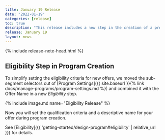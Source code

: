 ```yaml
---
title: January 19 Release
date: "2022-01-19"
categories: [release]
toc: true
description: "This release includes a new step in the creation of a program, Eligibility."
release: January 19
layout: news
---
```


{% include release-note-head.html %}

## Eligibility Step in Program Creation

To simplify setting the eligibility criteria for new offers, we moved the sub-segment selectors out of [Program Settings]({{ site.baseurl }}{% link docs/manage-programs/program-settings.md %}) and combined it with the Offer Name in a new *Eligibility* step.

{% include image.md name="Eligibility Release" %}

Now you will set the qualification criteria and a descriptive name for your offer during program creation. 

See [Eligibility]({{ 'getting-started/design-program#eligibility' | relative_url }}) for details.

